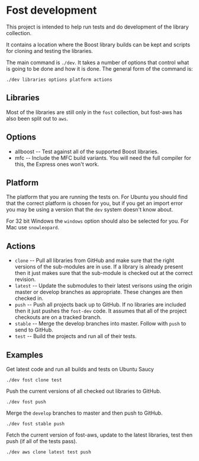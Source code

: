 # Fost development #

This project is intended to help run tests and do development of the library collection.

It contains a location where the Boost library builds can be kept and scripts for cloning and testing the libraries.

The main command is `./dev`. It takes a number of options that control what is going to be done and how it is done. The general form of the command is:

    ./dev libraries options platform actions

## Libraries ##

Most of the libraries are still only in the `fost` collection, but fost-aws has also been split out to `aws`.

## Options ##

* allboost -- Test against all of the supported Boost libraries.
* mfc -- Include the MFC build variants. You will need the full compiler for this, the Express ones won't work.

## Platform ##

The platform that you are running the tests on. For Ubuntu you should find that the correct platform is chosen for you, but if you get an import error you may be using a version that the `dev` system doesn't know about.

For 32 bit Windows the `windows` option should also be selected for you. For Mac use `snowleopard`.

## Actions ##

* `clone` -- Pull all libraries from GitHub and make sure that the right versions of the sub-modules are in use. If a library is already present then it just makes sure that the sub-module is checked out at the correct revision.
* `latest` -- Update the submodules to their latest verisons using the origin master or develop branches as appropriate. These changes are then checked in.
* `push` -- Push all projects back up to GitHub. If no libraries are included then it just pushes the `fost-dev` code. It assumes that all of the project checkouts are on a tracked branch.
* `stable` -- Merge the develop branches into master. Follow with `push` to send to GitHub.
* `test` -- Build the projects and run all of their tests.

## Examples ##

Get latest code and run all builds and tests on Ubuntu Saucy

    ./dev fost clone test

Push the current versions of all checked out libraries to GitHub.

    ./dev fost push

Merge the `develop` branches to master and then push to GitHub.

    ./dev fost stable push

Fetch the current version of fost-aws, update to the latest libraries, test then push (if all of the tests pass).

    ./dev aws clone latest test push
